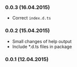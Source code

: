### 0.0.3 (16.04.2015)

* Correct `index.d.ts`

### 0.0.2 (15.04.2015)

* Small changes of help output
* Include *.d.ts files in package

### 0.0.1 (12.04.2015)

